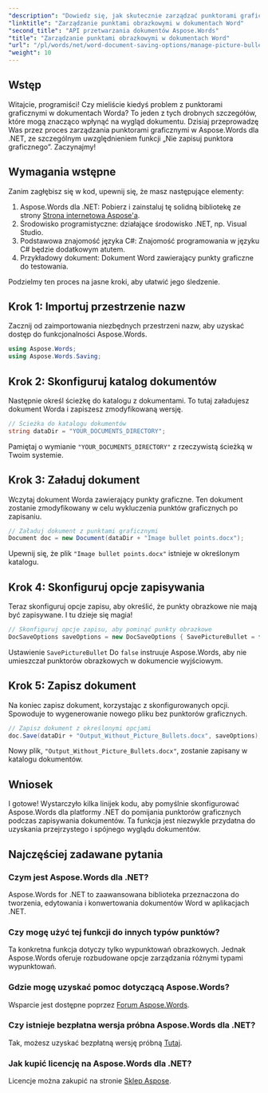 ```yaml
---
"description": "Dowiedz się, jak skutecznie zarządzać punktorami graficznymi w dokumentach Word za pomocą Aspose.Words dla platformy .NET. Ten kompleksowy przewodnik przeprowadzi Cię przez proces konfiguracji środowiska i opcji zapisu."
"linktitle": "Zarządzanie punktami obrazkowymi w dokumentach Word"
"second_title": "API przetwarzania dokumentów Aspose.Words"
"title": "Zarządzanie punktami obrazkowymi w dokumentach Word"
"url": "/pl/words/net/word-document-saving-options/manage-picture-bullet/"
"weight": 10
---
```


## Wstęp

Witajcie, programiści! Czy mieliście kiedyś problem z punktorami graficznymi w dokumentach Worda? To jeden z tych drobnych szczegółów, które mogą znacząco wpłynąć na wygląd dokumentu. Dzisiaj przeprowadzę Was przez proces zarządzania punktorami graficznymi w Aspose.Words dla .NET, ze szczególnym uwzględnieniem funkcji „Nie zapisuj punktora graficznego”. Zaczynajmy!

## Wymagania wstępne

Zanim zagłębisz się w kod, upewnij się, że masz następujące elementy:

1. Aspose.Words dla .NET: Pobierz i zainstaluj tę solidną bibliotekę ze strony [Strona internetowa Aspose'a](https://releases.aspose.com/words/net/).
2. Środowisko programistyczne: działające środowisko .NET, np. Visual Studio.
3. Podstawowa znajomość języka C#: Znajomość programowania w języku C# będzie dodatkowym atutem.
4. Przykładowy dokument: Dokument Word zawierający punkty graficzne do testowania.

Podzielmy ten proces na jasne kroki, aby ułatwić jego śledzenie.

## Krok 1: Importuj przestrzenie nazw

Zacznij od zaimportowania niezbędnych przestrzeni nazw, aby uzyskać dostęp do funkcjonalności Aspose.Words.

```csharp
using Aspose.Words;
using Aspose.Words.Saving;
```

## Krok 2: Skonfiguruj katalog dokumentów

Następnie określ ścieżkę do katalogu z dokumentami. To tutaj załadujesz dokument Worda i zapiszesz zmodyfikowaną wersję.

```csharp
// Ścieżka do katalogu dokumentów
string dataDir = "YOUR_DOCUMENTS_DIRECTORY";
```

Pamiętaj o wymianie `"YOUR_DOCUMENTS_DIRECTORY"` z rzeczywistą ścieżką w Twoim systemie.

## Krok 3: Załaduj dokument

Wczytaj dokument Worda zawierający punkty graficzne. Ten dokument zostanie zmodyfikowany w celu wykluczenia punktów graficznych po zapisaniu.

```csharp
// Załaduj dokument z punktami graficznymi
Document doc = new Document(dataDir + "Image bullet points.docx");
```

Upewnij się, że plik `"Image bullet points.docx"` istnieje w określonym katalogu.

## Krok 4: Skonfiguruj opcje zapisywania

Teraz skonfiguruj opcje zapisu, aby określić, że punkty obrazkowe nie mają być zapisywane. I tu dzieje się magia!

```csharp
// Skonfiguruj opcje zapisu, aby pominąć punkty obrazkowe
DocSaveOptions saveOptions = new DocSaveOptions { SavePictureBullet = false };
```

Ustawienie `SavePictureBullet` Do `false` instruuje Aspose.Words, aby nie umieszczał punktorów obrazkowych w dokumencie wyjściowym.

## Krok 5: Zapisz dokument

Na koniec zapisz dokument, korzystając z skonfigurowanych opcji. Spowoduje to wygenerowanie nowego pliku bez punktorów graficznych.

```csharp
// Zapisz dokument z określonymi opcjami
doc.Save(dataDir + "Output_Without_Picture_Bullets.docx", saveOptions);
```

Nowy plik, `"Output_Without_Picture_Bullets.docx"`, zostanie zapisany w katalogu dokumentów.

## Wniosek

I gotowe! Wystarczyło kilka linijek kodu, aby pomyślnie skonfigurować Aspose.Words dla platformy .NET do pomijania punktorów graficznych podczas zapisywania dokumentów. Ta funkcja jest niezwykle przydatna do uzyskania przejrzystego i spójnego wyglądu dokumentów.

## Najczęściej zadawane pytania

### Czym jest Aspose.Words dla .NET?
Aspose.Words for .NET to zaawansowana biblioteka przeznaczona do tworzenia, edytowania i konwertowania dokumentów Word w aplikacjach .NET.

### Czy mogę użyć tej funkcji do innych typów punktów?
Ta konkretna funkcja dotyczy tylko wypunktowań obrazkowych. Jednak Aspose.Words oferuje rozbudowane opcje zarządzania różnymi typami wypunktowań.

### Gdzie mogę uzyskać pomoc dotyczącą Aspose.Words?
Wsparcie jest dostępne poprzez [Forum Aspose.Words](https://forum.aspose.com/c/words/8).

### Czy istnieje bezpłatna wersja próbna Aspose.Words dla .NET?
Tak, możesz uzyskać bezpłatną wersję próbną [Tutaj](https://releases.aspose.com/).

### Jak kupić licencję na Aspose.Words dla .NET?
Licencje można zakupić na stronie [Sklep Aspose](https://purchase.aspose.com/buy).